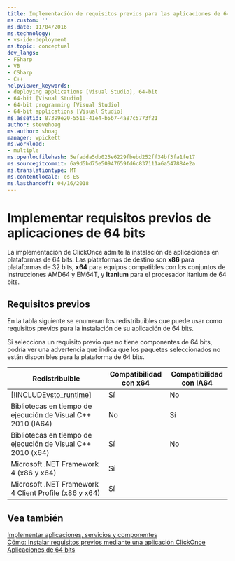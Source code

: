 ```yaml
---
title: Implementación de requisitos previos para las aplicaciones de 64 bits | Documentos de Microsoft
ms.custom: ''
ms.date: 11/04/2016
ms.technology:
- vs-ide-deployment
ms.topic: conceptual
dev_langs:
- FSharp
- VB
- CSharp
- C++
helpviewer_keywords:
- deploying applications [Visual Studio], 64-bit
- 64-bit [Visual Studio]
- 64-bit programming [Visual Studio]
- 64-bit applications [Visual Studio]
ms.assetid: 87399e20-5510-41e4-b5b7-4a87c5773f21
author: stevehoag
ms.author: shoag
manager: wpickett
ms.workload:
- multiple
ms.openlocfilehash: 5efadda5db025e6229fbebd252ff34bf3fa1fe17
ms.sourcegitcommit: 6a9d5bd75e50947659fd6c837111a6a547884e2a
ms.translationtype: MT
ms.contentlocale: es-ES
ms.lasthandoff: 04/16/2018
---
```

# <a name="deploying-prerequisites-for-64-bit-applications"></a>Implementar requisitos previos de aplicaciones de 64 bits
La implementación de ClickOnce admite la instalación de aplicaciones en plataformas de 64 bits. Las plataformas de destino son **x86** para plataformas de 32 bits, **x64** para equipos compatibles con los conjuntos de instrucciones AMD64 y EM64T, y **Itanium** para el procesador Itanium de 64 bits.  
  
## <a name="prerequisites"></a>Requisitos previos  
 En la tabla siguiente se enumeran los redistribuibles que puede usar como requisitos previos para la instalación de su aplicación de 64 bits.  
  
 Si selecciona un requisito previo que no tiene componentes de 64 bits, podría ver una advertencia que indica que los paquetes seleccionados no están disponibles para la plataforma de 64 bits.  
  
|Redistribuible|Compatibilidad con x64|Compatibilidad con IA64|  
|---------------------|-----------------|------------------|  
|[!INCLUDE[vsto_runtime](../deployment/includes/vsto_runtime_md.md)]|Sí|No|  
|Bibliotecas en tiempo de ejecución de Visual C++ 2010 (IA64)|No|Sí|  
|Bibliotecas en tiempo de ejecución de Visual C++ 2010 (x64)|Sí|No|  
|Microsoft .NET Framework 4 (x86 y x64)|Sí||  
|Microsoft .NET Framework 4 Client Profile (x86 y x64)|Sí||  
  
## <a name="see-also"></a>Vea también  
 [Implementar aplicaciones, servicios y componentes](../deployment/deploying-applications-services-and-components.md)   
 [Cómo: Instalar requisitos previos mediante una aplicación ClickOnce](../deployment/how-to-install-prerequisites-with-a-clickonce-application.md)   
 [Aplicaciones de 64 bits](http://msdn.microsoft.com/Library/fd4026bc-2c3d-4b27-86dc-ec5e96018181)
